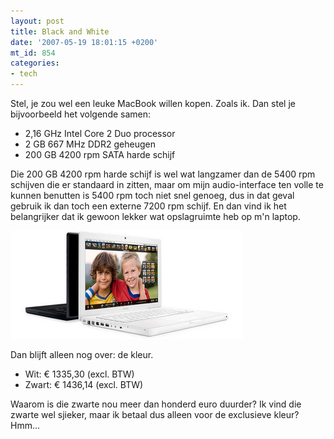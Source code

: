 ```yaml
---
layout: post
title: Black and White
date: '2007-05-19 18:01:15 +0200'
mt_id: 854
categories:
- tech
---
```

Stel, je zou wel een leuke MacBook willen kopen. Zoals ik. Dan stel je bijvoorbeeld het volgende samen:

<ul>
<li>2,16 GHz Intel Core 2 Duo processor</li>
<li>2 GB 667 MHz DDR2 geheugen</li>
<li>200 GB 4200 rpm SATA harde schijf</li>
</ul>

Die 200 GB 4200 rpm harde schijf is wel wat langzamer dan de 5400 rpm schijven die er standaard in zitten, maar om mijn audio-interface ten volle te kunnen benutten is 5400 rpm toch niet snel genoeg, dus in dat geval gebruik ik dan toch een externe 7200 rpm schijf. En dan vind ik het belangrijker dat ik gewoon lekker wat opslagruimte heb op m'n laptop.

<img alt="MacBooks" src="/images/macbooks.jpg" width="372" height="173" />

Dan blijft alleen nog over: de kleur.

<ul>
<li>Wit: &euro; 1335,30 (excl. BTW)</li>
<li>Zwart: &euro; 1436,14 (excl. BTW)</li>
</ul>

Waarom is die zwarte nou meer dan honderd euro duurder? Ik vind die zwarte wel sjieker, maar ik betaal dus alleen voor de exclusieve kleur? Hmm...
